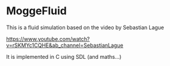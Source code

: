 # MoggeFluid

This is a fluid simulation based on the video by Sebastian Lague

https://www.youtube.com/watch?v=rSKMYc1CQHE&ab_channel=SebastianLague

It is implemented in C using SDL (and maths...)